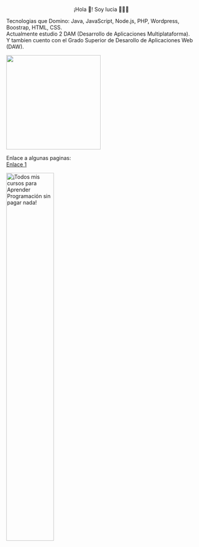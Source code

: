 <p align="center" width="300">
¡Hola 👋! Soy lucia 👨🏻‍💻</h3>
</p>
<p>
 Tecnologias que Domino: Java, JavaScript, Node.js, PHP, Wordpress, Boostrap, HTML, CSS.<br>
 Actualmente estudio 2 DAM (Desarrollo de Aplicaciones Multiplataforma). <br>
 Y tambien cuento con el Grado Superior de Desarollo de Aplicaciones Web (DAW).
</p>
<p>
 <img align="center" src="https://img.freepik.com/foto-gratis/experiencia-programacion-persona-que-trabaja-codigos-computadora_23-2150010144.jpg" height="250px" widht="300px"/>
</p>
<p>
 Enlace a algunas paginas: <br>
 <a href="https://midu.dev/">Enlace 1</a>
</p>
<a href='https://youtu.be/2CXDzkPxolI' target='_blank'>
  <img width='50%' src='https://img.youtube.com/vi/2CXDzkPxolI/mqdefault.jpg' alt='¡Todos mis cursos para Aprender Programación sin pagar nada!'aling="center" />
</a>


